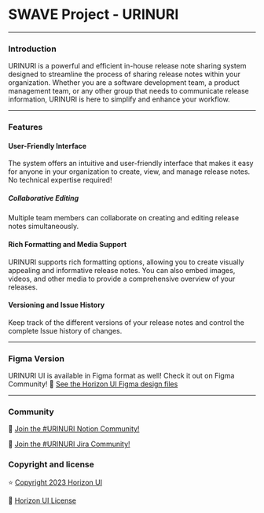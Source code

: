 # SWAVE Project - URINURI

---

### Introduction

URINURI is a powerful and efficient in-house release note sharing system designed to streamline the process of sharing release notes within your organization. Whether you are a software development team, a product management team, or any other group that needs to communicate release information, URINURI is here to simplify and enhance your workflow.

---

### Features

#### User-Friendly Interface
The system offers an intuitive and user-friendly interface that makes it easy for anyone in your organization to create, view, and manage release notes. No technical expertise required!

##### Collaborative Editing 
Multiple team members can collaborate on creating and editing release notes simultaneously.

#### Rich Formatting and Media Support
URINURI supports rich formatting options, allowing you to create visually appealing and informative release notes. You can also embed images, videos, and other media to provide a comprehensive overview of your releases.

#### Versioning and Issue History
Keep track of the different versions of your release notes and control the complete Issue history of changes.

---

### Figma Version

URINURI UI is available in Figma format as well! Check it out on Figma Community! 🎨
[See the Horizon UI Figma design files](https://www.figma.com/file/AAcpp9ZH1jfJUpk9T3a4DR/Release?type=design&node-id=0-1&mode=design&t=AZi894Oy5qbNmHMC-0)

---

### Community

💬 [Join the #URINURI Notion Community!]([https://www.notion.so/dogfactory/6ecf52d6df0c40d2b54326502b0fa1cb?v=0135a9ffc7d74984be969a94061b91cd])

💬 [Join the #URINURI Jira Community!]([(https://swavejira.atlassian.net/jira/core/projects/REL/board)])

### Copyright and license

⭐️ [Copyright 2023 Horizon UI ](https://www.horizon-ui.com/?ref=readme-horizon-tailwind-react-ts)

📄 [Horizon UI License](https://www.simmmple.com/licenses?ref=readme-horizon-tailwind-react-ts)
